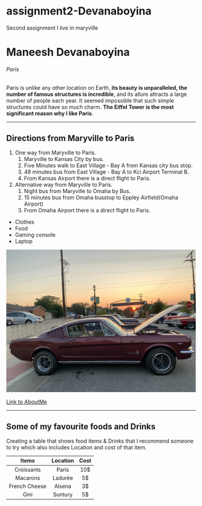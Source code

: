 # assignment2-Devanaboyina
Second assignment
I live in maryville
# Maneesh Devanaboyina
###### Paris
Paris is unlike any other location on Earth, **its beauty is unparalleled, the number of famous structures is incredible**, and its allure attracts a large number of people each year. It seemed impossible that such simple structures could have so much charm. **The Eiffel Tower is the most significant reason why I like Paris**.

*** 

## Directions from Maryville to Paris

1. One way from Maryville to Paris.
    1. Maryville to Kansas City by bus.
    2. Five Minutes walk to East Village - Bay A from Kansas city bus stop.
    3. 48 minutes bus from East Village - Bay A to Kci Airport Terminal B.
    4. From Kansas Airport there is a direct flight to Paris.
2. Alternative way from Maryville to Paris.
    1. Night bus from Maryville to Omaha by Bus.
    2. 15 minutes bus from Omaha busstop to  Eppley Airfield(Omaha Airport)
    3. From Omaha Airport there is a direct flight to Paris.

* Clothes
* Food
* Gaming console
* Laptop

![Image of a vintage car](IMG_0741.jpg)



[Link to AboutMe](https://github.com/ManeeshDevanaboyina/assignment2-Devanaboyina/blob/967c6fa3c853fa52845ef7912fef7c402a077c86/AboutMe.md)

***

## Some of my favourite foods and Drinks

Creating a table that shows food items & Drinks that I recommend someone to try which also includes Location and cost of that item.

| Items | Location | Cost |
| :---: | :---: | :---: |
| Croissants | Paris | 10$ |
| Macarons | Ladurée | 5$ |
| French Cheese | Alsena | 3$ |
| Gini | Suntury | 5$ | 


